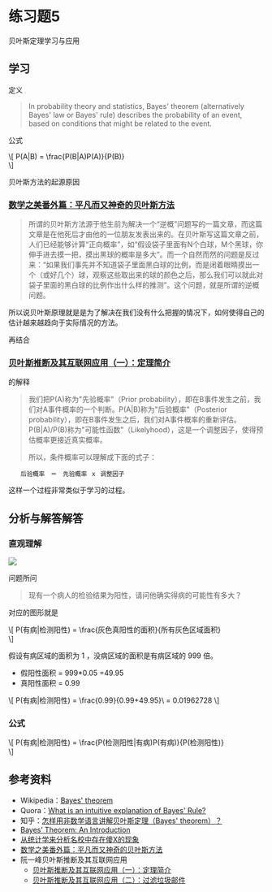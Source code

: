 # 练习题5
贝叶斯定理学习与应用

## 学习



定义

> In probability theory and statistics, Bayes' theorem (alternatively Bayes' law or Bayes' rule) describes the probability of an event, based on conditions that might be related to the event.

公式

\\[
  P(A|B) = \frac{P(B|A)P(A)}{P(B)}\
\\]


贝叶斯方法的起源原因 

### [数学之美番外篇：平凡而又神奇的贝叶斯方法](http://mindhacks.cn/2008/09/21/the-magical-bayesian-method/)

> 所谓的贝叶斯方法源于他生前为解决一个“逆概”问题写的一篇文章，而这篇文章是在他死后才由他的一位朋友发表出来的。在贝叶斯写这篇文章之前，人们已经能够计算“正向概率”，如“假设袋子里面有N个白球，M个黑球，你伸手进去摸一把，摸出黑球的概率是多大”。而一个自然而然的问题是反过来：“如果我们事先并不知道袋子里面黑白球的比例，而是闭着眼睛摸出一个（或好几个）球，观察这些取出来的球的颜色之后，那么我们可以就此对袋子里面的黑白球的比例作出什么样的推测”。这个问题，就是所谓的逆概问题。

所以说贝叶斯原理就是是为了解决在我们没有什么把握的情况下，如何使得自己的估计越来越趋向于实际情况的方法。

再结合 

### [贝叶斯推断及其互联网应用（一）：定理简介](http://www.ruanyifeng.com/blog/2011/08/bayesian_inference_part_one.html)

的解释

> 我们把P(A)称为"先验概率"（Prior probability），即在B事件发生之前，我们对A事件概率的一个判断。P(A|B)称为"后验概率"（Posterior probability），即在B事件发生之后，我们对A事件概率的重新评估。P(B|A)/P(B)称为"可能性函数"（Likelyhood），这是一个调整因子，使得预估概率更接近真实概率。
> 
> 所以，条件概率可以理解成下面的式子：

```
　　后验概率　＝　先验概率 ｘ 调整因子
```

这样一个过程非常类似于学习的过程。





## 分析与解答解答


### 直观理解

![](https://jianguoyun.com/c/tblv2/CLfRGBIg6qy_xkpu9XQKAfSUYFYX7bowmpHewlbjtLF0hX82dEY/ldZUzkqiTLA/l)

问题所问

> 现有一个病人的检验结果为阳性，请问他确实得病的可能性有多大？

对应的图形就是

\\[
  P(有病|检测阳性) = \frac{灰色真阳性的面积}{所有灰色区域面积}\
\\]


假设有病区域的面积为 1 ，没病区域的面积是有病区域的 999 倍。

- 假阳性面积 = 999*0.05 =49.95
- 真阳性面积 = 0.99

\\[
  P(有病|检测阳性) = \frac{0.99}{0.99+49.95}\ = 0.01962728
\\]




### 公式

\\[
  P(有病|检测阳性) = \frac{P(检测阳性|有病)P(有病)}{P(检测阳性)}\
\\]



## 参考资料

- Wikipedia：[Bayes' theorem ](https://en.wikipedia.org/wiki/Bayes%27_theorem)
- Quora：[What is an intuitive explanation of Bayes' Rule?](https://www.quora.com/What-is-an-intuitive-explanation-of-Bayes-Rule)
- 知乎：[怎样用非数学语言讲解贝叶斯定理（Bayes' theorem）？](https://www.zhihu.com/question/19725590)
- [Bayes’ Theorem: An Introduction](https://kingeofdremes.wordpress.com/2013/03/02/bayes-theorem-intr/)
- [从统计学来分析名校中存在傻X的现象](http://www.douban.com/note/366811721/)
- [数学之美番外篇：平凡而又神奇的贝叶斯方法](http://mindhacks.cn/2008/09/21/the-magical-bayesian-method/)
- 阮一峰贝叶斯推断及其互联网应用
	- [贝叶斯推断及其互联网应用（一）：定理简介](http://www.ruanyifeng.com/blog/2011/08/bayesian_inference_part_one.html)
	- [贝叶斯推断及其互联网应用（二）：过滤垃圾邮件](http://www.ruanyifeng.com/blog/2011/08/bayesian_inference_part_two.html)